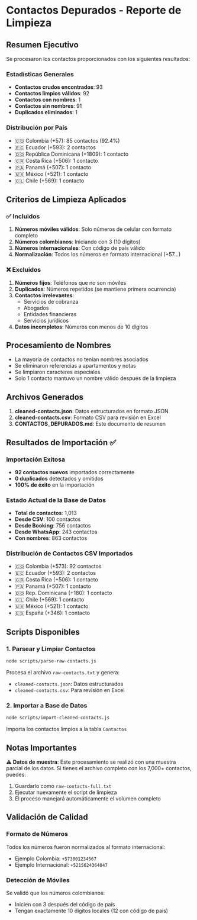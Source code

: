 # Contactos Depurados - Reporte de Limpieza

## Resumen Ejecutivo

Se procesaron los contactos proporcionados con los siguientes resultados:

### Estadísticas Generales
- **Contactos crudos encontrados**: 93
- **Contactos limpios válidos**: 92
- **Contactos con nombres**: 1
- **Contactos sin nombres**: 91
- **Duplicados eliminados**: 1

### Distribución por País
- 🇨🇴 Colombia (+57): 85 contactos (92.4%)
- 🇪🇨 Ecuador (+593): 2 contactos
- 🇩🇴 República Dominicana (+1809): 1 contacto
- 🇨🇷 Costa Rica (+506): 1 contacto
- 🇵🇦 Panamá (+507): 1 contacto
- 🇲🇽 México (+521): 1 contacto
- 🇨🇱 Chile (+569): 1 contacto

## Criterios de Limpieza Aplicados

### ✅ Incluidos
1. **Números móviles válidos**: Solo números de celular con formato completo
2. **Números colombianos**: Iniciando con 3 (10 dígitos)
3. **Números internacionales**: Con código de país válido
4. **Normalización**: Todos los números en formato internacional (+57...)

### ❌ Excluidos
1. **Números fijos**: Teléfonos que no son móviles
2. **Duplicados**: Números repetidos (se mantiene primera ocurrencia)
3. **Contactos irrelevantes**: 
   - Servicios de cobranza
   - Abogados
   - Entidades financieras
   - Servicios jurídicos
4. **Datos incompletos**: Números con menos de 10 dígitos

## Procesamiento de Nombres

- La mayoría de contactos no tenían nombres asociados
- Se eliminaron referencias a apartamentos y notas
- Se limpiaron caracteres especiales
- Solo 1 contacto mantuvo un nombre válido después de la limpieza

## Archivos Generados

1. **cleaned-contacts.json**: Datos estructurados en formato JSON
2. **cleaned-contacts.csv**: Formato CSV para revisión en Excel
3. **CONTACTOS_DEPURADOS.md**: Este documento de resumen

## Resultados de Importación ✅

### Importación Exitosa
- **92 contactos nuevos** importados correctamente
- **0 duplicados** detectados y omitidos
- **100% de éxito** en la importación

### Estado Actual de la Base de Datos
- **Total de contactos**: 1,013
- **Desde CSV**: 100 contactos
- **Desde Booking**: 756 contactos  
- **Desde WhatsApp**: 243 contactos
- **Con nombres**: 863 contactos

### Distribución de Contactos CSV Importados
- 🇨🇴 Colombia (+573): 92 contactos
- 🇪🇨 Ecuador (+593): 2 contactos
- 🇨🇷 Costa Rica (+506): 1 contacto
- 🇵🇦 Panamá (+507): 1 contacto
- 🇩🇴 Rep. Dominicana (+180): 1 contacto
- 🇨🇱 Chile (+569): 1 contacto
- 🇲🇽 México (+521): 1 contacto
- 🇪🇸 España (+346): 1 contacto

## Scripts Disponibles

### 1. Parsear y Limpiar Contactos
```bash
node scripts/parse-raw-contacts.js
```
Procesa el archivo `raw-contacts.txt` y genera:
- `cleaned-contacts.json`: Datos estructurados
- `cleaned-contacts.csv`: Para revisión en Excel

### 2. Importar a Base de Datos
```bash
node scripts/import-cleaned-contacts.js
```
Importa los contactos limpios a la tabla `Contactos`

## Notas Importantes

⚠️ **Datos de muestra**: Este procesamiento se realizó con una muestra parcial de los datos. 
Si tienes el archivo completo con los 7,000+ contactos, puedes:
1. Guardarlo como `raw-contacts-full.txt`
2. Ejecutar nuevamente el script de limpieza
3. El proceso manejará automáticamente el volumen completo

## Validación de Calidad

### Formato de Números
Todos los números fueron normalizados al formato internacional:
- Ejemplo Colombia: `+573001234567`
- Ejemplo Internacional: `+5215624364047`

### Detección de Móviles
Se validó que los números colombianos:
- Inicien con 3 después del código de país
- Tengan exactamente 10 dígitos locales (12 con código de país)
